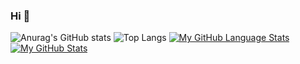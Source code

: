 ### Hi 👋

<!--
**st3fan7/st3fan7** is a ✨ _special_ ✨ repository because its `README.md` (this file) appears on your GitHub profile.

Here are some ideas to get you started:

- 🔭 I’m currently working on ...
- 🌱 I’m currently learning ...
- 👯 I’m looking to collaborate on ...
- 🤔 I’m looking for help with ...
- 💬 Ask me about ...
- 📫 How to reach me: ...
- 😄 Pronouns: ...
- ⚡ Fun fact: ...
-->

![Anurag's GitHub stats](https://github-readme-stats.vercel.app/api?username=st3fan7&theme=highcontrast)
![Top Langs](https://github-readme-stats.vercel.app/api/top-langs/?username=st3fan7&layout=compact&theme=highcontrast&langs_count=8&hide=javascript,html)
[![My GitHub Language Stats](https://github-readme-stats.vercel.app/api/top-langs/?username=st3fan7&langs_count=5&theme=tokyonight)]()
[![My GitHub Stats](https://github-readme-stats.vercel.app/api/?username=st3fan7&count_private=true&theme=tokyonight&showicons=true)]()

